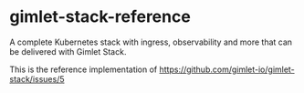 # gimlet-stack-reference

A complete Kubernetes stack with ingress, observability and more that can be delivered with Gimlet Stack.

This is the reference implementation of https://github.com/gimlet-io/gimlet-stack/issues/5

